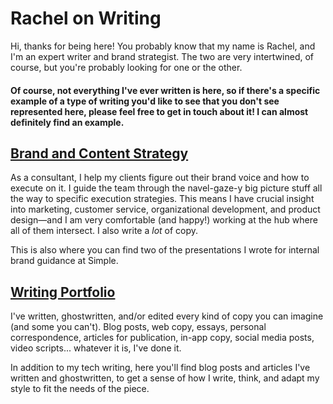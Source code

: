 # Rachel on Writing

Hi, thanks for being here! You probably know that my name is Rachel, and I'm an expert writer and brand strategist. The two are very intertwined, of course, but you're probably looking for one or the other.

#### Of course, not everything I've ever written is here, so if there's a specific example of a type of writing you'd like to see that you don't see represented here, please feel free to get in touch about it! I can almost definitely find an example.

## [Brand and Content Strategy](https://github.com/the-rachel/styles/blob/master/brand.md)

As a consultant, I help my clients figure out their brand voice and how to execute on it. I guide the team through the navel-gaze-y big picture stuff all the way to specific execution strategies. This means I have crucial insight into marketing, customer service, organizational development, and product design—and I am very comfortable (and happy!) working at the hub where all of them intersect. I also write a *lot* of copy. 

This is also where you can find two of the presentations I wrote for internal brand guidance at Simple.

## [Writing Portfolio](https://github.com/the-rachel/styles/blob/master/writing.md)

I've written, ghostwritten, and/or edited every kind of copy you can imagine (and some you can't). Blog posts, web copy, essays, personal correspondence, articles for publication, in-app copy, social media posts, video scripts... whatever it is, I've done it.

In addition to my tech writing, here you'll find blog posts and articles I've written and ghostwritten, to get a sense of how I write, think, and adapt my style to fit the needs of the piece. 
